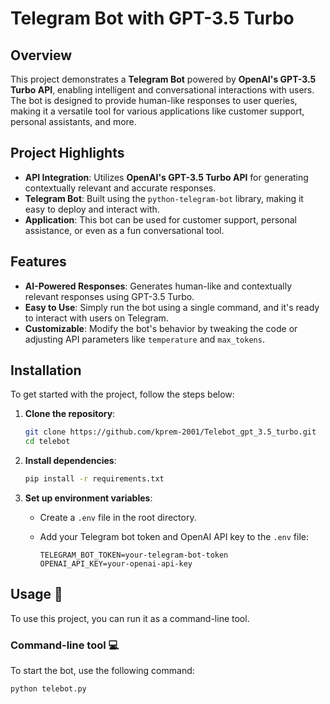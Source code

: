 # **Telegram Bot with GPT-3.5 Turbo**

## Overview

This project demonstrates a **Telegram Bot** powered by **OpenAI's GPT-3.5 Turbo API**, enabling intelligent and conversational interactions with users. The bot is designed to provide human-like responses to user queries, making it a versatile tool for various applications like customer support, personal assistants, and more.

## Project Highlights

- **API Integration**: Utilizes **OpenAI's GPT-3.5 Turbo API** for generating contextually relevant and accurate responses.
- **Telegram Bot**: Built using the `python-telegram-bot` library, making it easy to deploy and interact with.
- **Application**: This bot can be used for customer support, personal assistance, or even as a fun conversational tool.

## Features

- **AI-Powered Responses**: Generates human-like and contextually relevant responses using GPT-3.5 Turbo.
- **Easy to Use**: Simply run the bot using a single command, and it's ready to interact with users on Telegram.
- **Customizable**: Modify the bot's behavior by tweaking the code or adjusting API parameters like `temperature` and `max_tokens`.

## Installation

To get started with the project, follow the steps below:

1. **Clone the repository**:

    ```bash
    git clone https://github.com/kprem-2001/Telebot_gpt_3.5_turbo.git
    cd telebot
    ```

2. **Install dependencies**:

    ```bash
    pip install -r requirements.txt
    ```

3. **Set up environment variables**:

    - Create a `.env` file in the root directory.
    - Add your Telegram bot token and OpenAI API key to the `.env` file:

      ```plaintext
      TELEGRAM_BOT_TOKEN=your-telegram-bot-token
      OPENAI_API_KEY=your-openai-api-key
      ```

## Usage 🚀

To use this project, you can run it as a command-line tool.

### Command-line tool 💻

To start the bot, use the following command:

```bash
python telebot.py
